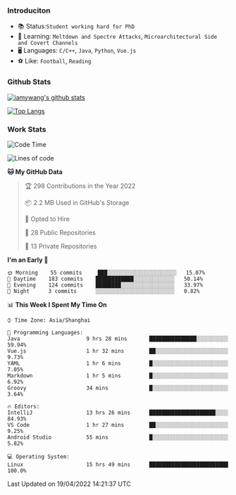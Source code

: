 ### Introduciton

- 📚 Status:`Student working hard for PhD`
- 🔎 Learning: `Meltdown and Spectre Attacks`, `Microarchitectural Side and Covert Channels`
- 🖥️ Languages: `C/C++`, `Java`, `Python`, `Vue.js`
- ⚽ Like: `Football`, `Reading`

### Github Stats

[![iamywang's github stats](https://github-readme-stats.vercel.app/api?username=iamywang&count_private=true&show_icons=true)]()

[![Top Langs](https://github-readme-stats.vercel.app/api/top-langs/?username=iamywang&layout=compact)]()

### Work Stats

<!--START_SECTION:waka-->
![Code Time](http://img.shields.io/badge/Code%20Time-273%20hrs%2017%20mins-blue)

![Lines of code](https://img.shields.io/badge/From%20Hello%20World%20I%27ve%20Written-523%20Thousand%20lines%20of%20code-blue)

**🐱 My GitHub Data** 

> 🏆 298 Contributions in the Year 2022
 > 
> 📦 2.2 MB Used in GitHub's Storage 
 > 
> 💼 Opted to Hire
 > 
> 📜 28 Public Repositories 
 > 
> 🔑 13 Private Repositories  
 > 
**I'm an Early 🐤** 

```text
🌞 Morning    55 commits     ███░░░░░░░░░░░░░░░░░░░░░░   15.07% 
🌆 Daytime    183 commits    ████████████░░░░░░░░░░░░░   50.14% 
🌃 Evening    124 commits    ████████░░░░░░░░░░░░░░░░░   33.97% 
🌙 Night      3 commits      ░░░░░░░░░░░░░░░░░░░░░░░░░   0.82%

```


📊 **This Week I Spent My Time On** 

```text
⌚︎ Time Zone: Asia/Shanghai

💬 Programming Languages: 
Java                     9 hrs 28 mins       ███████████████░░░░░░░░░░   59.94% 
Vue.js                   1 hr 32 mins        ██░░░░░░░░░░░░░░░░░░░░░░░   9.73% 
YAML                     1 hr 6 mins         █░░░░░░░░░░░░░░░░░░░░░░░░   7.05% 
Markdown                 1 hr 5 mins         █░░░░░░░░░░░░░░░░░░░░░░░░   6.92% 
Groovy                   34 mins             █░░░░░░░░░░░░░░░░░░░░░░░░   3.64%

🔥 Editors: 
IntelliJ                 13 hrs 26 mins      █████████████████████░░░░   84.93% 
VS Code                  1 hr 27 mins        ██░░░░░░░░░░░░░░░░░░░░░░░   9.25% 
Android Studio           55 mins             █░░░░░░░░░░░░░░░░░░░░░░░░   5.82%

💻 Operating System: 
Linux                    15 hrs 49 mins      █████████████████████████   100.0%

```


 Last Updated on 19/04/2022 14:21:37 UTC
<!--END_SECTION:waka-->
